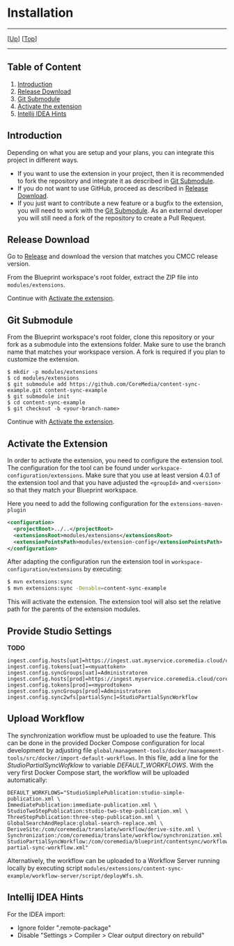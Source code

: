 # Installation

--------------------------------------------------------------------------------

\[[Up](README.md)\] \[[Top](#top)\]

--------------------------------------------------------------------------------

## Table of Content

1. [Introduction](#introduction)
1. [Release Download](#release-download)
2. [Git Submodule](#git-submodule)
3. [Activate the extension](#activate-the-extension)
4. [Intellij IDEA Hints](#intellij-idea-hints)

## Introduction

Depending on what you are setup and your plans, you can integrate this project in different ways.

* If you want to use the extension in your project, then it is recommended to fork the repository and integrate it as described in [Git Submodule](#git-submodule).
* If you do not want to use GitHub, proceed as described in [Release Download](#release-download).
* If you just want to contribute a new feature or a bugfix to the extension, you will need to work with the [Git Submodule](#git-submodule). As an external developer you will still need a fork of the repository to create a Pull Request. 

## Release Download

Go to [Release](https://github.com/CoreMedia/content-sync-example/releases) and download the version that matches you CMCC release version.

From the Blueprint workspace's root folder, extract the ZIP file into `modules/extensions`.

Continue with [Activate the extension](#activate-the-extension).

## Git Submodule

From the Blueprint workspace's root folder, clone this repository or your fork as a submodule into the extensions folder. Make sure to use the branch name that matches your workspace version. A fork is required if you plan to customize the extension.

```
$ mkdir -p modules/extensions
$ cd modules/extensions
$ git submodule add https://github.com/CoreMedia/content-sync-example.git content-sync-example
$ git submodule init
$ cd content-sync-example
$ git checkout -b <your-branch-name>
```

Continue with [Activate the extension](#activate-the-extension).

## Activate the Extension

In order to activate the extension, you need to configure the extension tool. The configuration for the tool can be found under `workspace-configuration/extensions`. Make sure that you use at least version 4.0.1 of the extension tool and that you have adjusted the `<groupId>` and `<version>` so that they match your Blueprint workspace.

Here you need to add the following configuration for the `extensions-maven-plugin`
```xml
<configuration>
  <projectRoot>../..</projectRoot>
  <extensionsRoot>modules/extensions</extensionsRoot>
  <extensionPointsPath>modules/extension-config</extensionPointsPath>
</configuration>
```

After adapting the configuration run the extension tool in
`workspace-configuration/extensions` by executing:

```bash
$ mvn extensions:sync
$ mvn extensions:sync -Denable=content-sync-example
``` 

This will activate the extension. The extension tool will also set the relative path for the parents of the extension modules.

## Provide Studio Settings

**TODO** 

```
ingest.config.hosts[uat]=https://ingest.uat.myservice.coremedia.cloud/coremedia/api/ingest/v1/
ingest.config.tokens[uat]=<myuattoken>
ingest.config.syncGroups[uat]=Administratoren
ingest.config.hosts[prod]=https://ingest.myservice.coremedia.cloud/coremedia/api/ingest/v1/
ingest.config.tokens[prod]=<myprodtoken>
ingest.config.syncGroups[prod]=Administratoren
ingest.config.sync2wfs[partialSync]=StudioPartialSyncWorkflow
```

## Upload Workflow

The synchronization workflow must be uploaded to use the feature. This can be done
in the provided Docker Compose configuration for local development by adjusting file
`global/management-tools/docker/management-tools/src/docker/import-default-workflows`. In this file,
add a line for the _StudioPartialSyncWofklow_ to variable *DEFAULT_WORKFLOWS*. With the very first Docker Compose
start, the workflow will be uploaded automatically:

```
DEFAULT_WORKFLOWS="StudioSimplePublication:studio-simple-publication.xml \
ImmediatePublication:immediate-publication.xml \
StudioTwoStepPublication:studio-two-step-publication.xml \
ThreeStepPublication:three-step-publication.xml \
GlobalSearchAndReplace:global-search-replace.xml \
DeriveSite:/com/coremedia/translate/workflow/derive-site.xml \
Synchronization:/com/coremedia/translate/workflow/synchronization.xml
StudioPartialSyncWorkflow:/com/coremedia/blueprint/contentsync/workflows/studio-partial-sync-workflow.xml"
```

Alternatively, the workflow can be uploaded to a Workflow Server running locally by executing script
`modules/extensions/content-sync-example/workflow-server/script/deployWfs.sh`.

## Intellij IDEA Hints

For the IDEA import:
- Ignore folder ".remote-package"
- Disable "Settings > Compiler > Clear output directory on rebuild"
